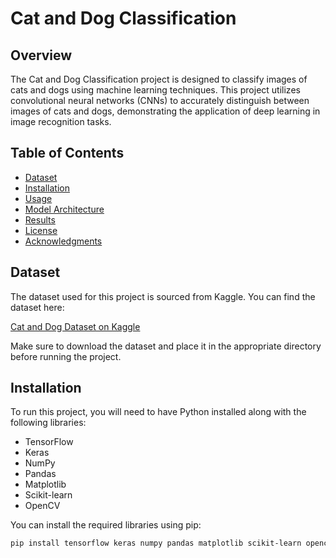 # Cat and Dog Classification

## Overview

The Cat and Dog Classification project is designed to classify images of cats and dogs using machine learning techniques. This project utilizes convolutional neural networks (CNNs) to accurately distinguish between images of cats and dogs, demonstrating the application of deep learning in image recognition tasks.

## Table of Contents

- [Dataset](#dataset)
- [Installation](#installation)
- [Usage](#usage)
- [Model Architecture](#model-architecture)
- [Results](#results)
- [License](#license)
- [Acknowledgments](#acknowledgments)

## Dataset

The dataset used for this project is sourced from Kaggle. You can find the dataset here:

[Cat and Dog Dataset on Kaggle](https://www.kaggle.com/c/dogs-vs-cats/data)

Make sure to download the dataset and place it in the appropriate directory before running the project.

## Installation

To run this project, you will need to have Python installed along with the following libraries:

- TensorFlow
- Keras
- NumPy
- Pandas
- Matplotlib
- Scikit-learn
- OpenCV

You can install the required libraries using pip:

```bash
pip install tensorflow keras numpy pandas matplotlib scikit-learn opencv-python

